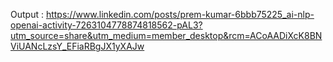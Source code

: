 Output : https://www.linkedin.com/posts/prem-kumar-6bbb75225_ai-nlp-openai-activity-7263104778874818562-pAL3?utm_source=share&utm_medium=member_desktop&rcm=ACoAADiXcK8BNViUANcLzsY_EFiaRBgJX1yXAJw 
